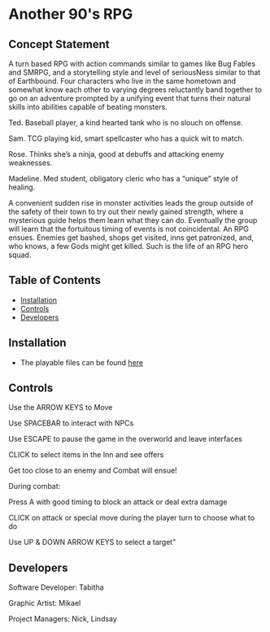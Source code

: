 # Another 90's RPG

## Concept Statement

A turn based RPG with action commands similar to games like Bug Fables and SMRPG, and a storytelling style and level of seriousNess similar to that of Earthbound. Four characters who live in the same hometown and somewhat know each other to varying degrees reluctantly band together to go on an adventure prompted by a unifying event that turns their natural skills into abilities capable of beating monsters. 

Ted. Baseball player, a kind hearted tank who is no slouch on offense.

Sam. TCG playing kid, smart spellcaster who has a quick wit to match.

Rose. Thinks she’s a ninja, good at debuffs and attacking enemy weaknesses.

Madeline. Med student, obligatory cleric who has a “unique” style of healing.

A convenient sudden rise in monster activities leads the group outside of the safety of their town to try out their newly gained strength, where a mysterious guide helps them learn what they can do. Eventually the group will learn that the fortuitous timing of events is not coincidental. An RPG ensues. Enemies get bashed, shops get visited, inns get patronized, and, who knows, a few Gods might get killed. Such is the life of an RPG hero squad. 

## Table of Contents

- [Installation](https://github.com/Hexadoon/another-90s-rpg#installation)
- [Controls](https://github.com/Hexadoon/another-90s-rpg#controls)
- [Developers](https://github.com/Hexadoon/another-90s-rpg#developers)

## Installation

- The playable files can be found [here]()

## Controls

Use the ARROW KEYS to Move

Use SPACEBAR to interact with NPCs

Use ESCAPE to pause the game in the overworld and leave interfaces

CLICK to select items in the Inn and see offers

Get too close to an enemy and Combat will ensue!


During combat:

Press A with good timing to block an attack or deal extra damage

CLICK on attack or special move during the player turn to choose what to do

Use UP & DOWN ARROW KEYS to select a target"

## Developers

Software Developer: Tabitha

Graphic Artist: Mikael

Project Managers: Nick, Lindsay
